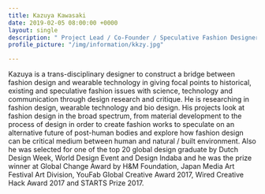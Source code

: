 ```yaml
---
title: Kazuya Kawasaki
date: 2019-02-05 08:00:00 +0000
layout: single
description: " Project Lead / Co-Founder / Speculative Fashion Designer"
profile_picture: "/img/information/kkzy.jpg"

---
```

Kazuya is a trans-disciplinary designer to construct a bridge between fashion design and wearable technology in giving focal points to historical, existing and speculative fashion issues with science, technology and communication through design research and critique. He is researching in fashion design, wearable technology and bio design. His projects look at fashion design in the broad spectrum, from material development to the process of design in order to create fashion works to speculate on an alternative future of post-human bodies and explore how fashion design can be critical medium between human and natural / built environment. Also he was selected for one of the top 20 global design graduate by Dutch Design Week, World Design Event and Design Indaba and he was the prize winner at Global Change Award by H&M Foundation, Japan Media Art Festival Art Division, YouFab Global Creative Award 2017, Wired Creative Hack Award 2017 and STARTS Prize 2017.